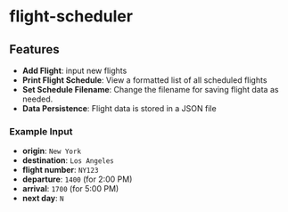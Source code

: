 # flight-scheduler

## Features
- **Add Flight**: input new flights
- **Print Flight Schedule**: View a formatted list of all scheduled flights
- **Set Schedule Filename**: Change the filename for saving flight data as needed.
- **Data Persistence**: Flight data is stored in a JSON file

### Example Input
- **origin**: `New York`
- **destination**: `Los Angeles`
- **flight number**: `NY123`
- **departure**: `1400` (for 2:00 PM)
- **arrival**: `1700` (for 5:00 PM)
- **next day**: `N`
